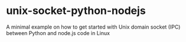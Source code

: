 # unix-socket-python-nodejs
A minimal example on how to get started with Unix domain socket (IPC) between Python and node.js code in Linux
